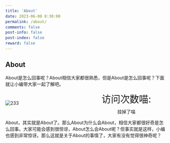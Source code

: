 ```yaml
---
title: 'About'
date: 2023-06-08 8:30:00
permalink: /about/
comments: false
post-info: false
post-index: false
reward: false
---
```

## About

About是怎么回事呢？About相信大家都很熟悉，但是About是怎么回事呢？下面就让小编带大家一起了解吧。

<!-- more -->

[//]: ![233](img/106956805_p0.png)

<!-- markdownlint-disable MD033 -->
<style>
  .container {
    display: flex;
    align-items: center;
  }

  .image {
    flex: 1;
    object-fit: contain;
    width: 50%;
  }

  .code-tail-container {
    flex: 1;
    display: flex;
    flex-direction: column;
    justify-content: center;
    align-items: center;
  }

  .code {
    margin-bottom: 10px;
    white-space: nowrap;
    display: flex;
    justify-content: center;
    align-items: center;
    font-size: calc(10px + 2vw);
    width: 100%;
  }

  .tail {
    transform: scale(1);
  }
</style>

<div class="container">
  <div class="image">
    <img id="image" src="https://pixiv.cat/106956805.jpg" alt="233">
  </div>

  <div class="code-tail-container">
    <div class="code">
      访问次数喵:
    </div>
    <div class="tail">
          挂掉了喵
<!--      <img src="https://counter.likepoems.com/get/@:Fldicoahkiin.github.io" alt=":Fldicoahkiin.github.io" /> -->
    </div>
  </div>
</div>

<script>
  function adjustLayout() {
    const container = document.querySelector('.container');
    const image = document.getElementById('image');

    if (container && image) {
      const containerWidth = container.offsetWidth;
      const imageWidth = image.naturalWidth;

      if (containerWidth < imageWidth) {
        image.style.width = '100%';
        document.querySelector('.code').style.fontSize = 'calc(10px + 2vw)';
      } else {
        image.style.width = '50%';
      }
    }
  }

  // 当页面加载完毕和窗口大小改变时重新调整布局
  window.addEventListener('DOMContentLoaded', adjustLayout);
  window.addEventListener('resize', adjustLayout);
</script>
<!-- markdownlint-disable MD033 -->

About，其实就是About了。那么About为什么会About，相信大家都很好奇是怎么回事。大家可能会感到很惊讶，About怎么会About呢？但事实就是这样，小编也感到非常惊讶。那么这就是关于About的事情了，大家有没有觉得很神奇呢？
